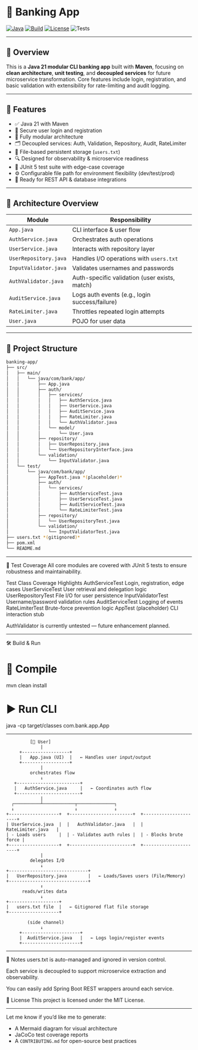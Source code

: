 # 🏦 Banking App

[![Java](https://img.shields.io/badge/Java-21-blue?logo=openjdk)](https://openjdk.org/projects/jdk/21/)
[![Build](https://img.shields.io/badge/build-passing-brightgreen?logo=apachemaven)](https://maven.apache.org/)
[![License](https://img.shields.io/badge/license-MIT-green.svg)](LICENSE)
![Tests](https://img.shields.io/badge/tests-13_passed-brightgreen)

---

## 🔰 Overview

This is a **Java 21 modular CLI banking app** built with **Maven**, focusing on **clean architecture**, **unit testing**, and **decoupled services** for future microservice transformation. Core features include login, registration, and basic validation with extensibility for rate-limiting and audit logging.

---

## 🚀 Features

- ✅ Java 21 with Maven
- 🔐 Secure user login and registration
- 🧱 Fully modular architecture
- 🗂️ Decoupled services: Auth, Validation, Repository, Audit, RateLimiter
- 💾 File-based persistent storage (`users.txt`)
- 🔍 Designed for observability & microservice readiness
- 🧪 JUnit 5 test suite with edge-case coverage
- ⚙️ Configurable file path for environment flexibility (dev/test/prod)
- 🚧 Ready for REST API & database integrations

---

## 🧠 Architecture Overview

| Module                       | Responsibility                                   |
|------------------------------|--------------------------------------------------|
| `App.java`                   | CLI interface & user flow                        |
| `AuthService.java`           | Orchestrates auth operations                     |
| `UserService.java`           | Interacts with repository layer                  |
| `UserRepository.java`        | Handles I/O operations with `users.txt`          |
| `InputValidator.java`        | Validates usernames and passwords               |
| `AuthValidator.java`         | Auth-specific validation (user exists, match)    |
| `AuditService.java`          | Logs auth events (e.g., login success/failure)   |
| `RateLimiter.java`           | Throttles repeated login attempts                |
| `User.java`                  | POJO for user data                               |

---

## 📁 Project Structure

```bash
banking-app/
├── src/
│   ├── main/
│   │   └── java/com/bank/app/
│   │       ├── App.java
│   │       ├── auth/
│   │       │   ├── services/
│   │       │   │   ├── AuthService.java
│   │       │   │   ├── UserService.java
│   │       │   │   ├── AuditService.java
│   │       │   │   ├── RateLimiter.java
│   │       │   │   └── AuthValidator.java
│   │       │   └── model/
│   │       │       └── User.java
│   │       ├── repository/
│   │       │   ├── UserRepository.java
│   │       │   └── UserRepositoryInterface.java
│   │       └── validation/
│   │           └── InputValidator.java
│   └── test/
│       └── java/com/bank/app/
│           ├── AppTest.java *(placeholder)*
│           ├── auth/
│           │   └── services/
│           │       ├── AuthServiceTest.java
│           │       ├── UserServiceTest.java
│           │       ├── AuditServiceTest.java
│           │       └── RateLimiterTest.java
│           ├── repository/
│           │   └── UserRepositoryTest.java
│           └── validation/
│               └── InputValidatorTest.java
├── users.txt *(gitignored)*
├── pom.xml
└── README.md
```

---

🧪 Test Coverage
All core modules are covered with JUnit 5 tests to ensure robustness and maintainability.

Test Class	Coverage Highlights
AuthServiceTest	Login, registration, edge cases
UserServiceTest	User retrieval and delegation logic
UserRepositoryTest	File I/O for user persistence
InputValidatorTest	Username/password validation rules
AuditServiceTest	Logging of events
RateLimiterTest	Brute-force prevention logic
AppTest (placeholder)	CLI interaction stub

AuthValidator is currently untested — future enhancement planned.

---

🛠 Build & Run

# 🔨 Compile
mvn clean install

# ▶️ Run CLI
java -cp target/classes com.bank.app.App

---

```
         [👤 User]
             |
     +------------------+
     |   App.java (UI)  |   ← Handles user input/output
     +------------------+
             |
         orchestrates flow
             ↓
   +------------------------+
   |   AuthService.java     |   ← Coordinates auth flow
   +------------------------+
             |
  ┌──────────┴────────────┬──────────────┐
  ↓                       ↓              ↓
+-------------------+  +------------------------+  +----------------------+
| UserService.java  |  |   AuthValidator.java   |  |   RateLimiter.java   |
| - Loads users     |  | - Validates auth rules |  | - Blocks brute force |
+-------------------+  +------------------------+  +----------------------+
             |
         delegates I/O
             ↓
+------------------------------+
|   UserRepository.java        |   ← Loads/Saves users (File/Memory)
+------------------------------+
             ↑
      reads/writes data
             ↓
+-------------------+
|   users.txt file  |   ← Gitignored flat file storage
+-------------------+

        (side channel)
             ↓
     +----------------------+
     |  AuditService.java   |   ← Logs login/register events
     +----------------------+
```

---

📌 Notes
users.txt is auto-managed and ignored in version control.

Each service is decoupled to support microservice extraction and observability.

You can easily add Spring Boot REST wrappers around each service.


📄 License
This project is licensed under the MIT License.

---

Let me know if you’d like me to generate:
- A Mermaid diagram for visual architecture
- JaCoCo test coverage reports
- A `CONTRIBUTING.md` for open-source best practices
